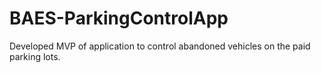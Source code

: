 # BAES-ParkingControlApp
Developed MVP of application to control abandoned vehicles on the paid parking lots.
